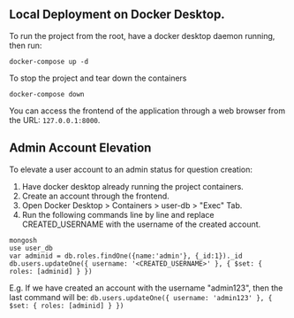 ## Local Deployment on Docker Desktop.
To run the project from the root, have a docker desktop daemon running, then run:

`docker-compose up -d`

To stop the project and tear down the containers

`docker-compose down`

You can access the frontend of the application through a web browser from the URL: `127.0.0.1:8000`.

## Admin Account Elevation
To elevate a user account to an admin status for question creation:

1. Have docker desktop already running the project containers.
2. Create an account through the frontend.
3. Open Docker Desktop > Containers > user-db > "Exec" Tab.
4. Run the following commands line by line and replace CREATED_USERNAME with the username of the created account.

```
mongosh
use user_db
var adminid = db.roles.findOne({name:'admin'}, {_id:1})._id
db.users.updateOne({ username: '<CREATED_USERNAME>' }, { $set: { roles: [adminid] } }) 
```

E.g. If we have created an account with the username "admin123", then the last command will be:
`db.users.updateOne({ username: 'admin123' }, { $set: { roles: [adminid] } })`